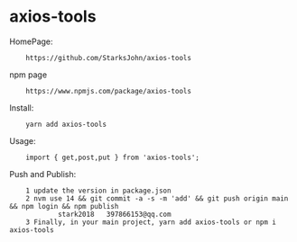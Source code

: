 # axios-tools 

HomePage:

        https://github.com/StarksJohn/axios-tools

npm page

        https://www.npmjs.com/package/axios-tools
Install:

        yarn add axios-tools 

Usage:

        import { get,post,put } from 'axios-tools';

Push and Publish:

        1 update the version in package.json
        2 nvm use 14 && git commit -a -s -m 'add' && git push origin main && npm login && npm publish
                stark2018   397866153@qq.com   
        3 Finally, in your main project, yarn add axios-tools or npm i axios-tools



